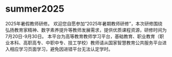 # summer2025
 2025年暑假教师研修。 欢迎您自愿参加“2025年暑期教师研修”，本次研修围绕弘扬教育家精神、数字素养提升等教师发展需求，提供优质课程资源，研修时间为7月20日-9月30日。  本平台为高等教育教师学习平台，基础教育、职业教育（职业本科、高职高专、中职中专、技工学校）教师请从国家智慧教育公共服务平台进入相应学习页面学习，避免因进错平台无法认定学时。
